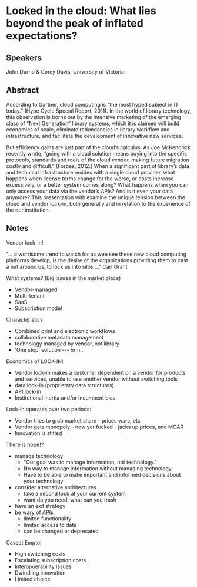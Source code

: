 Locked in the cloud: What lies beyond the peak of inflated expectations?
===

Speakers
---

John Durno & Corey Davis, University of Victoria


Abstract
---

According to Gartner, cloud computing is “the most hyped subject in IT today.” (Hype Cycle Special Report, 2011). In the world of library technology, this observation is borne out by the intensive marketing of the emerging class of “Next Generation” library systems, which it is claimed will build economies of scale, eliminate redundancies in library workflow and infrastructure, and facilitate the development of innovative new services.


But efficiency gains are just part of the cloud’s calculus. As Joe McKendrick recently wrote, “going with a cloud solution means buying into the specific protocols, standards and tools of the cloud vendor, making future migration costly and difficult.” (Forbes, 2012.) When a significant part of library’s data and technical infrastructure resides with a single cloud provider, what happens when license terms change for the worse, or costs increase excessively, or a better system comes along? What happens when you can only access your data via the vendor’s APIs? And is it even your data anymore? This presentation with examine the unique tension between the cloud and vendor lock-in, both generally and in relation to the experience of the our institution.


Notes
---

Vendor lock-in!

"... a worrisome trend to watch for as wee see these new cloud computing platforms develop, is the desire of the organizations providing them to cast a net around us, to lock us into silos ..." Carl Grant

What systems? (Big issues in the market place)

  * Vendor-managed
  * Multi-tenant
  * SaaS
  * Subscription model

Characteristics

  * Combined print and electronic workflows
  * collaborative metadata management
  * technology managed by vendor, not library
  * 'One stop' solution --- hrm...

Economics of LOCK-IN!

  * Vendor lock-in makes a customer dependent on a vendor for products and services, unable to use another vendor without switching tools
  * data lock-in (proprietary data structures)
  * API lock-in
  * Institutional inertia and/or incumbent bias

Lock-in operates over two periods:

  * Vendor tries to grab market share - prices wars, etc
  * Vendor gets monopoly - now yer fucked - jacks up prices, and MOAR
  * Innovation is stifled

There is hope!?

  * manage technology
    * "Our goal was to manage information, not technology."
    * No way to manage information without managing technology
    * Have to be able to make important and informed decisions about your technology
  * consider alternative architectures
    * take a second look at your current system
    * want do you need, what can you trash
  * have an exit strategy
  * be wary of APIs
    * limited functionality
    * limited access to data
    * can be changed or deprecated

Caveat Emptor

  * High switching costs
  * Escalating subscription costs
  * Interopoerability issues
  * Dwindling innovation
  * Limited choice
